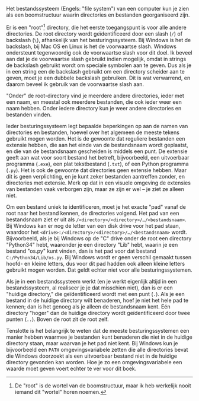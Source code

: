 Het bestandssysteem (Engels: "file system") van een computer kun je zien
als een boomstructuur waarin directories en bestanden georganiseerd
zijn.

Er is een "root"[^19] directory, die het eerste toegangspunt is voor
alle andere directories. De root directory wordt geïdentificeerd door
een slash (`/`) of backslash (`\`), afhankelijk van het besturingssysteem.
Bij Windows is het de backslash, bij Mac OS en Linux is het de
voorwaartse slash. Windows ondersteunt tegenwoordig ook de voorwaartse
slash voor dit doel. Ik beveel aan dat je de voorwaartse slash gebruikt
indien mogelijk, omdat in strings de backslash gebruikt wordt om
speciale symbolen aan te geven. Dus als je in een string een de
backslash gebruikt om een directory scheider aan te geven, moet je een
dubbele backslash gebruiken. Dit is wat verwarrend, en daarom beveel ik
gebruik van de voorwaartse slash aan.

"Onder" de root-directory vind je meerdere andere directories, ieder met
een naam, en meestal ook meerdere bestanden, die ook ieder weer een naam
hebben. Onder iedere directory kun je weer andere directories en
bestanden vinden.

Ieder besturingssysteem legt bepaalde beperkingen op aan de namen van
directories en bestanden, hoewel over het algemeen de meeste tekens
gebruikt mogen worden. Het is de gewoonte dat reguliere bestanden een
extensie hebben, die aan het einde van de bestandsnaam wordt geplaatst,
en die van de bestandsnaam gescheiden is middels een punt. De extensie
geeft aan wat voor soort bestand het betreft, bijvoorbeeld, een
uitvoerbaar programma (`.exe`), een plat tekstbestand (`.txt`), of een
Python programma (`.py`). Het is ook de gewoonte dat directories geen
extensie hebben. Maar dit is geen verplichting, en je kunt zeker
bestanden aantreffen zonder, en directories met extensie. Merk op dat in
een visuele omgeving de extensies van bestanden vaak verborgen zijn,
maar ze zijn er wel – je ziet ze alleen niet.

Om een bestand uniek te identificeren, moet je het exacte "pad" vanaf de
root naar het bestand kennen, de directories volgend. Het pad van een
bestandsnaam ziet er uit als
`/<directory>/<directory>/…/<bestandsnaam>`. Bij Windows kan er nog de
letter van een disk drive voor het pad staan, waardoor het
`<drive>:/<directory>/<directory>/…/<bestandsnaam>` wordt.
Bijvoorbeeld, als je bij Windows op de "C" drive onder de root een
directory "Python34" hebt, waaronder je een directory "Lib" hebt, waarin
je een bestand "os.py" kunt vinden, dan is het pad voor dat bestand
`C:/Python34/Lib/os.py`. Bij Windows wordt er geen verschil gemaakt
tussen hoofd- en kleine letters, dus voor dit pad hadden ook alleen
kleine letters gebruikt mogen worden. Dat geldt echter niet voor alle
besturingssystemen.

Als je in een bestandssysteem werkt (en je werkt eigenlijk altijd in een
bestandssysteem, al realiseer je je dat misschien niet), dan is er een
"huidige directory," die geïdentificeerd wordt met een punt (`.`). Als
je een bestand in de huidige directory wilt benaderen, hoef je niet het
hele pad te kennen; dan is het genoeg als je alleen de bestandsnaam
kent. Eén directory "hoger" dan de huidige directory wordt
geïdentificeerd door twee punten (`..`). Boven de root zit de root zelf.

Tenslotte is het belangrijk te weten dat de meeste besturingssystemen
een manier hebben waarmee je bestanden kunt benaderen die niet in de
huidige directory staan, maar waarvan je het pad niet kent. Bij Windows
kun je bijvoorbeeld een `PATH` omgevingsvariabele zetten die alle
directories bevat die Windows doorzoekt als een uitvoerbaar bestand niet
in de huidige directory gevonden kan worden. Hoe je zo een
omgevingsvariabele een waarde moet geven voert echter te ver voor dit
boek.

[^19]: De "root" is de wortel van de boomstructuur, maar ik heb
    werkelijk nooit iemand dit "wortel" horen noemen.

